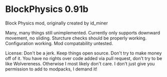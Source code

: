# BlockPhysics 0.91b
Block Physics mod, originally created by id_miner

Many, many things still unimplemented. Currently only supports downward movement, no sliding. Sturcture checks should be properly working. Configuration working. Mod compatability untested. 

License: Don't be a jerk. Keep things open source. Don't try to make money off of it. You have no rights over code added via pull request, don't try to be like Wolvereness. Otherwise I most likely don't care. I don't just give you permission to add to modpacks, I demand it!
